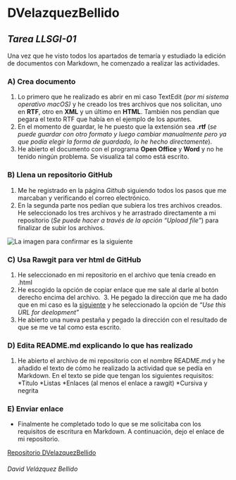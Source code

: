 # DVelazquezBellido

## _Tarea LLSGI-01_

Una vez que he visto todos los apartados de temaría y estudiado la edición de documentos con Markdown, he comenzado a realizar las actividades.

### A) Crea documento
  1. Lo primero que he realizado es abrir en mi caso TextEdit _(por mi sistema operativo macOS)_ y he creado los tres archivos que nos solicitan, uno en **RTF**, otro en **XML** y un último en **HTML**. También nos pendían que pegara el texto RTF que había en el ejemplo de los apuntes.
  2. En el momento de guardar, le he puesto que la extensión sea **.rtf** (_se puede guardar con otro formato y luego cambiar manualmente pero ya que podía elegir la forma de guardado, lo he hecho directamente_).
  3. He abierto el documento con el programa **Open Office** y **Word** y no he tenido ningún problema. Se visualiza tal como está escrito.

### B) Llena un repositorio GitHub
  1. Me he registrado en la página _Github_ siguiendo todos los pasos que me marcaban y verificando el correo electrónico.
  2.	En la segunda parte nos pedían que subiera los tres archivos creados. He seleccionado los tres archivos y he arrastrado directamente a mi repositorio (_Se puede hacer a través de la opción “Upload file”_) para finalizar de subir los archivos.

![La imagen para confirmar es la siguiente](http://imageshack.com/a/img923/2181/MyCoSR.png)

### C) Usa Rawgit para ver html de GitHub
  1.	He seleccionado en mi repositorio en el archivo que tenía creado en .html
  2.	He escogido la opción de copiar enlace que me sale al darle al botón derecho encima del archivo.
  3.	He pegado la dirección que me ha dado que en mi caso es la [siguiente](https://rawgit.com/Davebe/DVelazquezBellido/master/Sin%20t%C3%ADtulo.html) y he seleccionado la opción de _“Use this URL for deelopment”_
 4.	He abierto una nueva pestaña y pegado la dirección con el resultado de que se me ve tal como esta escrito.

### D) Edita README.md explicando lo que has realizado
  1.	He abierto el archivo de mi repositorio con el nombre README.md y he añadido el texto de cómo he realizado la actividad que se pedía en Markdown. En el texto se pide que tengan los siguientes requisitos:
     *Titulo
     *Listas
     *Enlaces (al menos el enlace a rawgit)
     *Cursiva y negrita

### E) Enviar enlace
  * Finalmente he completado todo lo que se me solicitaba con los requisitos de escritura en Markdown. A continuación, dejo el enlace de mi repositorio.

[Repositorio DVelazquezBellido](https://github.com/Davebe/DVelazquezBellido)

###### David Velázquez Bellido
